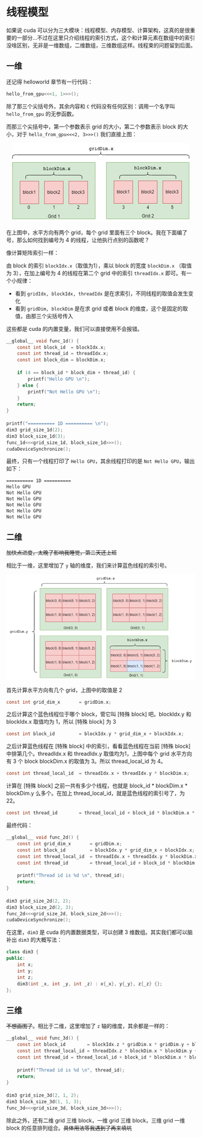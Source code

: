 # 线程模型

如果说 cuda 可以分为三大模块：线程模型、内存模型、计算架构，这真的是很重要的一部分...不过在这里只介绍线程的索引方式，这个和计算元素在数组中的索引没啥区别，无非是一维数组，二维数组，三维数组这样。线程束的问题留到后面。

## 一维

还记得 helloworld 章节有一行代码：

```c
hello_from_gpu<<<1, 1>>>();
```

除了那三个尖括号外，其余内容和 `C` 代码没有任何区别：调用一个名字叫 `hello_from_gpu` 的无参函数。

而那三个尖括号中，第一个参数表示 grid 的大小，第二个参数表示 block 的大小，对于 `hello_from_gpu<<<2, 3>>>()` 我们直接上图：

<p align="center">
  <img src="../../imgs/1d_thread_model.png" alt="Image" />
</p>

在上图中，水平方向有两个 grid，每个 grid 里面有三个 block。我在下面编了号，那么如何找到编号为 4 的线程，让他执行点别的函数呢？

像计算矩阵索引一样：

由 block 的索引 `blockIdx.x`（取值为1），乘以 block 的宽度 `blockDim.x` （取值为 3），在加上编号为 4 的线程在第二个 grid 中的索引 `threadIdx.x` 即可。有一个小规律：

- 看到 `gridIdx, blockIdx, threadIdx` 是在求索引，不同线程的取值会发生变化
- 看到 `gridDim, blockDim` 是在求 grid 或者 block 的维度，这个是固定的取值，由那三个尖括号传入

这些都是 cuda 的内置变量，我们可以直接使用不会报错。

```c
__global__ void func_1d() {
    const int block_id  = blockIdx.x;
    const int thread_id = threadIdx.x;
    const int block_dim = blockDim.x;

    if (4 == block_id * block_dim + thread_id) {
        printf("Hello GPU \n");
    } else {
        printf("Not Hello GPU \n");
    }
    return;
}

printf("========== 1D ========== \n");
dim3 grid_size_1d(2);
dim3 block_size_1d(3);
func_1d<<<grid_size_1d, block_size_1d>>>();
cudaDeviceSynchronize();
```

最终，只有一个线程打印了 `Hello GPU`，其余线程打印的是 `Not Hello GPU`，输出如下：

```
========== 1D ========== 
Hello GPU 
Not Hello GPU 
Not Hello GPU 
Not Hello GPU 
Not Hello GPU 
Not Hello GPU 
```

## 二维

~~加快点进度，太晚了影响我睡觉，第二天还上班~~

相比于一维，这里增加了 `y` 轴的维度，我们来计算蓝色线程的索引号。

<p align="center">
  <img src="../../imgs/2d_thread_model.png" alt="Image" />
</p>

首先计算水平方向有几个 grid，上图中的取值是 2

```c
const int grid_dim_x       = gridDim.x;
```

之后计算这个蓝色线程位于哪个 block，管它叫 [特殊 block] 吧。blockIdx.y 和 blockIdx.x 取值均为 1，所以 [特殊 block] 为 3

```c
const int block_id         = blockIdx.y * grid_dim_x + blockIdx.x;
```

之后计算蓝色线程在 [特殊 block] 中的索引，看看蓝色线程在当前 [特殊 block] 中排第几个。threadIdx.x 和 threadIdx.y 取值均为1，上图中每个 grid 水平方向有 3 个 block blockDim.x 的取值为 3。所以 thread_local_id 为 4。

```c
const int thread_local_id  = threadIdx.x + threadIdx.y * blockDim.x;
```

计算在 [特殊 block] 之前一共有多少个线程，也就是 block_id * blockDim.x * blockDim.y 么多个。在加上 thread_local_id，就是蓝色线程的索引号了，为 22。

```c
const int thread_id        = thread_local_id + block_id * blockDim.x * blockDim.y;
```

最终代码：

```c
__global__ void func_2d() {
    const int grid_dim_x       = gridDim.x;
    const int block_id         = blockIdx.y * grid_dim_x + blockIdx.x;
    const int thread_local_id  = threadIdx.x + threadIdx.y * blockDim.x;
    const int thread_id        = thread_local_id + block_id * blockDim.x * blockDim.y;

    printf("Thread id is %d \n", thread_id);
    return;
}

dim3 grid_size_2d(2, 2);
dim3 block_size_2d(2, 3);
func_2d<<<grid_size_2d, block_size_2d>>>();
cudaDeviceSynchronize();
```

在这里，`dim3` 是 cuda 的内置数据类型，可以创建 3 维数组。其实我们都可以脑补出 `dim3` 的大概写法：

```cpp
class dim3 {
public:
    int x;
    int y;
    int z;
    dim3(int _x, int _y, int _z) : x{_x}, y{_y}, z{_z} {}; 
};
```

## 三维

~~不想画图了~~。相比于二维，这里增加了 `z` 轴的维度，其余都是一样的：

```c
__global__ void func_3d() {
    const int block_id        = blockIdx.z * gridDim.x * gridDim.y + blockIdx.y * gridDim.x + blockIdx.x;
    const int thread_local_id = threadIdx.z * blockDim.x * blockDim.y + threadIdx.y * blockDim.x + threadIdx.x;
    const int thread_id = thread_local_id + block_id * blockDim.x * blockDim.y * blockDim.z;

    printf("Thread id is %d \n", thread_id);
    return;
}

dim3 grid_size_3d(2, 1, 2);
dim3 block_size_3d(1, 1, 3);
func_3d<<<grid_size_3d, block_size_3d>>>();
```

除此之外，还有二维 grid 三维 block，一维 grid 三维 block，三维 grid 一维 block 的任意排列组合。~~具体用法等我遇到了再来填坑~~
